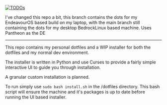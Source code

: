 [![TODOs][todos-badge]][todos]

I've changed this repo a bit, this branch contains the dots for my EndeavourOS based build on my laptop, with the main branch still containing the dots for my desktop BedrockLinux based machine. Uses Pantheon as the DE

---

This repo contains my personal dotfiles and a WIP installer for both the dotfiles and my normal dev environment.

The installer is written in Python and use Curses to provide a fairly simple interactive UI to guide you through installation.

A granular custom installation is planned.

To run simply use `sudo bash install.sh` in the /dotfiles directory. This bash script will ensure the machine and it's packages is up to date before running the UI based installer.

[todos]: https://www.tickgit.com/browse?repo=github.com/CalebDepatie/dotfiles
[todos-badge]: https://badgen.net/https/api.tickgit.com/badgen/github.com/CalebDepatie/dotfiles
